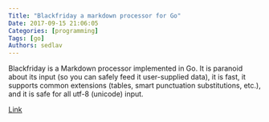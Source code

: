 ```yaml
---
Title: "Blackfriday a markdown processor for Go"
Date: 2017-09-15 21:06:05
Categories: [programming]
Tags: [go]
Authors: sedlav
---
```


Blackfriday is a Markdown processor implemented in Go. It is paranoid about its input (so you can safely feed it user-supplied data), it is fast, it supports common extensions (tables, smart punctuation substitutions, etc.), and it is safe for all utf-8 (unicode) input.

[Link](https://github.com/russross/blackfriday)
